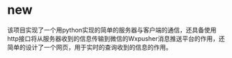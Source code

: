 # new
该项目实现了一个用python实现的简单的服务器与客户端的通信，还具备使用http接口将从服务器收到的信息传输到微信的Wxpusher消息推送平台的作用，还简单的设计了一个网页，用于实时的查询收到的信息的作用。
